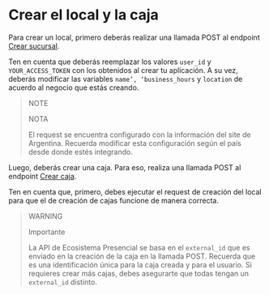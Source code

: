# Crear el local y la caja

Para crear un local, primero deberás realizar una llamada POST al endpoint [Crear sucursal](/developers/es/reference/stores/_users_user_id_stores/post).

Ten en cuenta que deberás reemplazar los valores `user_id` y `YOUR_ACCESS_TOKEN` con los obtenidos al crear tu aplicación. A su vez, deberás modificar las variables `name’, ‘business_hours` y `location` de acuerdo al negocio que estás creando.

> NOTE
>
> NOTA
>
> El request se encuentra configurado con la información del site de Argentina. Recuerda modificar esta configuración según el país desde donde estés integrando.


Luego, deberás crear una caja. Para eso, realiza una llamada POST al endpoint [Crear caja](/developers/es/reference/pos/_pos/post).

Ten en cuenta que, primero, debes ejecutar el request de creación del local para que el de creación de cajas funcione de manera correcta.

> WARNING
>
> Importante
>
> La API de Ecosistema Presencial se basa en el `external_id` que es enviado en la creación de la caja en la llamada POST. Recuerda que es una identificación única para la caja creada y para el usuario. Si requieres crear más cajas, debes asegurarte que todas tengan un `external_id` distinto.

